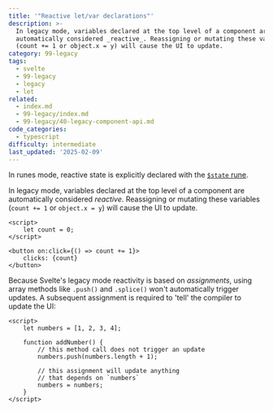```yaml
---
title: '"Reactive let/var declarations"'
description: >-
  In legacy mode, variables declared at the top level of a component are
  automatically considered _reactive_. Reassigning or mutating these variables
  (count += 1 or object.x = y) will cause the UI to update.
category: 99-legacy
tags:
  - svelte
  - 99-legacy
  - legacy
  - let
related:
  - index.md
  - 99-legacy/index.md
  - 99-legacy/40-legacy-component-api.md
code_categories:
  - typescript
difficulty: intermediate
last_updated: '2025-02-09'
---
```


In runes mode, reactive state is explicitly declared with the [`$state` rune]($state).

In legacy mode, variables declared at the top level of a component are automatically considered _reactive_. Reassigning or mutating these variables (`count += 1` or `object.x = y`) will cause the UI to update.

```svelte
<script>
	let count = 0;
</script>

<button on:click={() => count += 1}>
	clicks: {count}
</button>
```

Because Svelte's legacy mode reactivity is based on _assignments_, using array methods like `.push()` and `.splice()` won't automatically trigger updates. A subsequent assignment is required to 'tell' the compiler to update the UI:

```svelte
<script>
	let numbers = [1, 2, 3, 4];

	function addNumber() {
		// this method call does not trigger an update
		numbers.push(numbers.length + 1);

		// this assignment will update anything
		// that depends on `numbers`
		numbers = numbers;
	}
</script>
```
